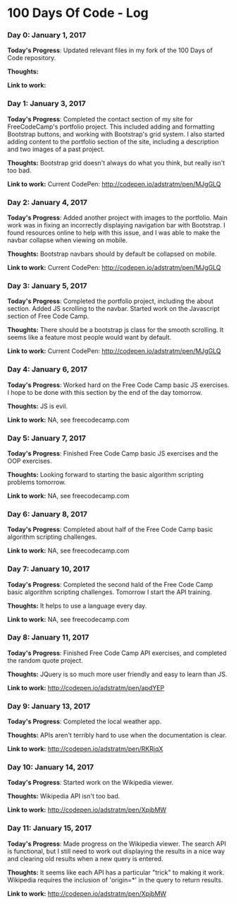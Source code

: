 # 100 Days Of Code - Log

### Day 0: January 1, 2017

**Today's Progress**: Updated relevant files in my fork of the 100 Days of Code repository.  

**Thoughts:**

**Link to work:**

### Day 1: January 3, 2017

**Today's Progress**: Completed the contact section of my site for FreeCodeCamp's portfolio project.  This included adding and formatting Bootstrap buttons, and working with Bootstrap's grid system.  I also started adding content to the portfolio section of the site, including a description and two images of a past project.

**Thoughts:** Bootstrap grid doesn't always do what you think, but really isn't too bad.

**Link to work:** Current CodePen: http://codepen.io/adstratm/pen/MJgGLQ


### Day 2: January 4, 2017

**Today's Progress**: Added another project with images to the portfolio.  Main work was in fixing an incorrectly displaying navigation bar with Bootstrap.  I found resources online to help with this issue, and I was able to make the navbar collapse when viewing on mobile.

**Thoughts:** Bootstrap navbars should by default be collapsed on mobile.

**Link to work:** Current CodePen: http://codepen.io/adstratm/pen/MJgGLQ


### Day 3: January 5, 2017

**Today's Progress**: Completed the portfolio project, including the about section.  Added JS scrolling to the navbar.  Started work on the Javascript section of Free Code Camp.

**Thoughts:** There should be a bootstrap js class for the smooth scrolling.  It seems like a feature most people would want by default.

**Link to work:** Current CodePen: http://codepen.io/adstratm/pen/MJgGLQ


### Day 4: January 6, 2017

**Today's Progress**: Worked hard on the Free Code Camp basic JS exercises.  I hope to be done with this section by the end of the day tomorrow.

**Thoughts:** JS is evil.

**Link to work:** NA, see freecodecamp.com

### Day 5: January 7, 2017

**Today's Progress**: Finished Free Code Camp basic JS exercises and the OOP exercises.

**Thoughts:** Looking forward to starting the basic algorithm scripting problems tomorrow.

**Link to work:** NA, see freecodecamp.com


### Day 6: January 8, 2017

**Today's Progress**: Completed about half of the Free Code Camp basic algorithm scripting challenges.

**Link to work:** NA, see freecodecamp.com

### Day 7: January 10, 2017

**Today's Progress**: Completed the second hald of the Free Code Camp basic algorithm scripting challenges.  Tomorrow I start the API training.

**Thoughts:** It helps to use a language every day.

**Link to work:** NA, see freecodecamp.com

### Day 8: January 11, 2017

**Today's Progress**: Finished Free Code Camp API exercises, and completed the random quote project.

**Thoughts:** JQuery is so much more user friendly and easy to learn than JS.

**Link to work:** http://codepen.io/adstratm/pen/apdYEP


### Day 9: January 13, 2017

**Today's Progress**: Completed the local weather app.

**Thoughts:** APIs aren't terribly hard to use when the documentation is clear.

**Link to work:** http://codepen.io/adstratm/pen/RKRjqX

### Day 10: January 14, 2017

**Today's Progress**: Started work on the Wikipedia viewer.

**Thoughts:** Wikipedia API isn't too bad.

**Link to work:** http://codepen.io/adstratm/pen/XpjbMW

### Day 11: January 15, 2017

**Today's Progress**: Made progress on the Wikipedia viewer.  The search API is functional, but I still need to work out displaying the results in a nice way and clearing old results when a new query is entered.

**Thoughts:** It seems like each API has a particular "trick" to making it work.  Wikipedia requires the inclusion of 'origin=\*' in the query to return results.

**Link to work:** http://codepen.io/adstratm/pen/XpjbMW
